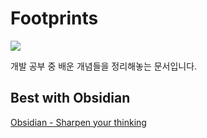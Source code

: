 # Footprints

![](https://i.imgur.com/t7LLzCs.png)

개발 공부 중 배운 개념들을 정리해놓는 문서입니다.



## Best with Obsidian
[Obsidian - Sharpen your thinking](https://obsidian.md/)